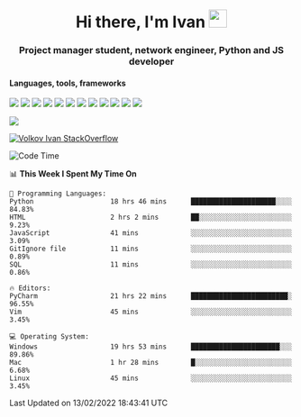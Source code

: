 <h1 align="center">Hi there, I'm Ivan <img src="https://github.com/blackcater/blackcater/blob/main/images/Hi.gif" height="32"></h1>
<h3 align="center">Project manager student, network engineer, Python and JS developer</h3>

<h4>Languages, tools, frameworks</h5>
<p float="left">
<img src="https://img.shields.io/badge/python-3670A0?style=for-the-badge&logo=python&logoColor=ffdd54">
<img src="https://img.shields.io/badge/django-%23092E20.svg?style=for-the-badge&logo=django&logoColor=white">
<img src="https://img.shields.io/badge/postgres-%23316192.svg?style=for-the-badge&logo=postgresql&logoColor=white">
<img src="https://img.shields.io/badge/pycharm-143?style=for-the-badge&logo=pycharm&logoColor=black&color=black&labelColor=green">
<img src="https://img.shields.io/badge/VIM-%2311AB00.svg?style=for-the-badge&logo=vim&logoColor=white">
<img src="https://img.shields.io/badge/Debian-D70A53?style=for-the-badge&logo=debian&logoColor=white">
<img src="https://img.shields.io/badge/Fedora-294172?style=for-the-badge&logo=fedora&logoColor=white">
<img src="https://img.shields.io/badge/mac%20os-000000?style=for-the-badge&logo=macos&logoColor=F0F0F0">
<img src="https://img.shields.io/badge/jira-%230A0FFF.svg?style=for-the-badge&logo=jira&logoColor=white">
<img src="https://img.shields.io/badge/Notion-%23000000.svg?style=for-the-badge&logo=notion&logoColor=white">
<img src="https://img.shields.io/badge/nginx-%23009639.svg?style=for-the-badge&logo=nginx&logoColor=white">
<img src="ttps://img.shields.io/badge/git-%23F05033.svg?style=for-the-badge&logo=git&logoColor=white">
 </p>
 <img src="https://www.codewars.com/users/1interceptor3/badges/large">
 
 [![Volkov Ivan StackOverflow](https://github-readme-stackoverflow.vercel.app/?userID=18140559&layout=compact&theme=dark)](https://stackoverflow.com/users/18140559/volkov-ivan)

<!--START_SECTION:waka-->
![Code Time](http://img.shields.io/badge/Code%20Time-30%20hrs%201%20min-blue)

📊 **This Week I Spent My Time On** 

```text
💬 Programming Languages: 
Python                   18 hrs 46 mins      █████████████████████░░░░   84.83% 
HTML                     2 hrs 2 mins        ██░░░░░░░░░░░░░░░░░░░░░░░   9.23% 
JavaScript               41 mins             ░░░░░░░░░░░░░░░░░░░░░░░░░   3.09% 
GitIgnore file           11 mins             ░░░░░░░░░░░░░░░░░░░░░░░░░   0.89% 
SQL                      11 mins             ░░░░░░░░░░░░░░░░░░░░░░░░░   0.86%

🔥 Editors: 
PyCharm                  21 hrs 22 mins      ████████████████████████░   96.55% 
Vim                      45 mins             ░░░░░░░░░░░░░░░░░░░░░░░░░   3.45%

💻 Operating System: 
Windows                  19 hrs 53 mins      ██████████████████████░░░   89.86% 
Mac                      1 hr 28 mins        █░░░░░░░░░░░░░░░░░░░░░░░░   6.68% 
Linux                    45 mins             ░░░░░░░░░░░░░░░░░░░░░░░░░   3.45%

```


 Last Updated on 13/02/2022 18:43:41 UTC
<!--END_SECTION:waka-->
